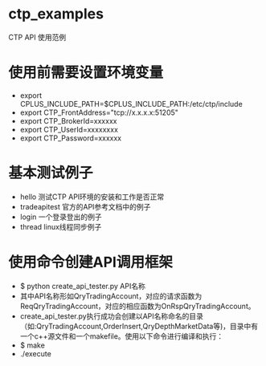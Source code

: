# ctp_examples
CTP API 使用范例

# 使用前需要设置环境变量
- export CPLUS_INCLUDE_PATH=$CPLUS_INCLUDE_PATH:/etc/ctp/include
- export CTP_FrontAddress="tcp://x.x.x.x:51205"
- export CTP_BrokerId=xxxxxx
- export CTP_UserId=xxxxxxxx
- export CTP_Password=xxxxxx

# 基本测试例子
- hello 测试CTP API环境的安装和工作是否正常
- tradeapitest 官方的API参考文档中的例子
- login 一个登录登出的例子
- thread linux线程同步例子

# 使用命令创建API调用框架
- $ python create_api_tester.py API名称
- 其中API名称形如QryTradingAccount，对应的请求函数为ReqQryTradingAccount，对应的相应函数为OnRspQryTradingAccount。
- create_api_tester.py执行成功会创建以API名称命名的目录（如:QryTradingAccount,OrderInsert,QryDepthMarketData等)，目录中有一个c++源文件和一个makefile。使用以下命令进行编译和执行：
- $ make 
- ./execute


